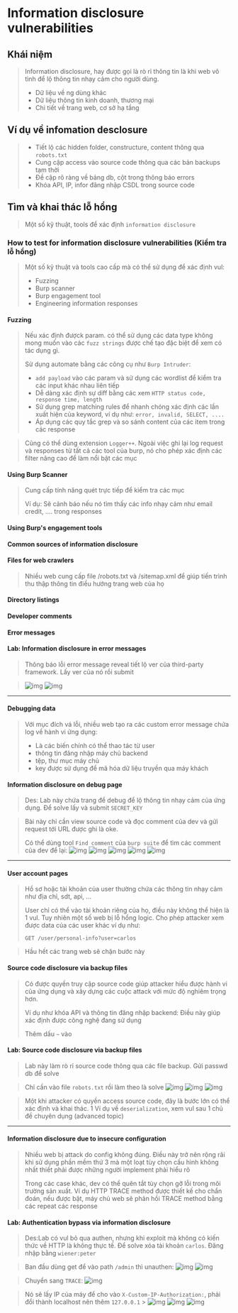 # Information disclosure vulnerabilities

## Khái niệm

> Information disclosure, hay được gọi là rò rỉ thông tin là khi web vô tình để lộ thông tin nhạy cảm cho người dùng.
>
> - Dữ liệu về ng dùng khác
> - Dữ liệu thông tin kinh doanh, thương mại
> - Chi tiết về trang web, cơ sở hạ tầng

## Ví dụ về infomation desclosure

> - Tiết lộ các hidden folder, constructure, content thông qua `robots.txt`
> - Cung cập access vào source code thông qua các bản backups tạm thời
> - Đề cập rõ ràng về bảng db, cột trong thông báo errors
> - Khóa API, IP, infor đăng nhập CSDL trong source code

## Tìm và khai thác lỗ hổng

> Một số kỹ thuật, tools để xác định `information disclosure`

### How to test for information disclosure vulnerabilities (Kiểm tra lỗ hổng)

> Một số kỹ thuật và tools cao cấp mà có thể sử dụng để xác định vul:
>
> - Fuzzing
> - Burp scanner
> - Burp engagement tool
> - Engineering information responses

#### Fuzzing

> Nếu xác định đượck param. có thể sử dụng các data type không mong muốn vào các `fuzz strings` được chế tạo đặc biệt để xem có tác dụng gì.
>
> Sử dụng automate bằng các công cụ như `Burp Intruder`:
>
> - `add payload` vào các param và sử dụng các wordlist để kiểm tra các input khác nhau liên tiếp
> - Dễ dàng xác định sự diff bằng các xem `HTTP status code, response time, length`
> - Sử dụng grep matching rules để nhanh chóng xác định các lần xuất hiện của keyword, ví dụ như: `error, invalid, SELECT, ....`
> - Áp dụng các quy tắc grep và so sánh content của các item trong các response

> Cũng có thể dùng extension `Logger++`. Ngoài việc ghi lại log request và responses từ tất cả các tool của burp, nó cho phép xác định các filter nâng cao để làm nổi bật các mục

#### Using Burp Scanner

> Cung cấp tính năng quét trực tiếp để kiểm tra các mục
>
> Ví dụ: Sẽ cảnh báo nếu nó tìm thấy các info nhạy cảm như email credit, .... trong responses

#### Using Burp's engagement tools

#### Common sources of information disclosure

#### Files for web crawlers

> Nhiều web cung cấp file /robots.txt và /sitemap.xml để giúp tiến trình thu thập thông tin điều hướng trang web của họ

#### Directory listings

#### Developer comments

#### Error messages

#### Lab: Information disclosure in error messages

> Thông báo lỗi error message reveal tiết lộ ver của third-party framework. Lấy ver của nó rồi submit

> ![img](../asset/information-disclosure-1-Information-disclosure-in-error-messages-0.png) ![img](../asset/information-disclosure-1-Information-disclosure-in-error-messages-1.png)

---

#### Debugging data

> Với mục đích vá lỗi, nhiều web tạo ra các custom error message chứa log về hành vi ứng dụng:
>
> - Là các biến chính có thể thao tác từ user
> - thông tin đăng nhập máy chủ backend
> - tệp, thư mục máy chủ
> - key được sử dụng để mã hóa dữ liệu truyền qua máy khách

#### Information disclosure on debug page

> Des: Lab này chứa trang để debug để lộ thông tin nhạy cảm của ứng dụng. Để solve lấy và submit `SECRET_KEY`

> Bài này chỉ cần view source code và đọc comment của dev và gửi request tới URL được ghi là oke.
>
> Có thể dùng tool `Find comment` của `burp suite` để tìm các comment của dev để lại:
> ![img](../asset/information-disclosure-2-Information-disclosure-on-debug-page-1.png) ![img](../asset/information-disclosure-2-Information-disclosure-on-debug-page-2.png) ![img](../asset/information-disclosure-2-Information-disclosure-on-debug-page-3.png) ![img](../asset/information-disclosure-2-Information-disclosure-on-debug-page-4.png) ![img](../asset/information-disclosure-2-Information-disclosure-on-debug-page-5.png)

---

#### User account pages

> Hồ sơ hoặc tài khoản của user thường chứa các thông tin nhạy cảm như địa chỉ, sdt, api, ...
>
> User chỉ có thể vào tài khoản riêng của họ, điều này không thể hiện là 1 vul. Tuy nhiên một số web bị lỗ hổng logic. Cho phép attacker xem được data của các user khác ví dụ như:
>
> ```
> GET /user/personal-info?user=carlos
> ```

> Hầu hết các trang web sẽ chặn bước này

#### Source code disclosure via backup files

> Có được quyền truy cập source code giúp attacker hiểu được hành vi của ứng dụng và xây dựng các cuộc attack với mức độ nghiêm trọng hơn.
>
> Ví dụ như khóa API và thông tin đăng nhập backend: Điều này giúp xác định được công nghệ đang sử dụng
>
> Thêm dấu `~` vào

#### Lab: Source code disclosure via backup files

> Lab này làm rò rỉ source code thông qua các file backup. Gửi passwd db để solve

> Chỉ cần vào file `robots.txt` rồi làm theo là solve
> ![img](../asset/information-disclosure-3-Source-code-disclosure-via-backup-files-0.png) ![img](../asset/information-disclosure-3-Source-code-disclosure-via-backup-files-1.png) ![img](../asset/information-disclosure-3-Source-code-disclosure-via-backup-files-2.png)

> Một khi attacker có quyền access source code, đây là bước lớn có thể xác định và khai thác. 1 Ví dụ về `deserialization`, xem vul sau 1 chủ đề chuyên dụng (advanced topic)

---

#### Information disclosure due to insecure configuration

> Nhiều web bị attack do config không đúng. Điều này trở nên rộng rãi khi sử dụng phần mềm thứ 3 mà một loạt tùy chọn cấu hình không nhất thiết phải được những người implement phải hiểu rõ
>
> Trong các case khác, dev có thể quên tắt tùy chọn gỡ lỗi trong môi trường sản xuất. Ví dụ HTTP TRACE method được thiết kế cho chẩn đoán, nếu được bật, máy chủ web sẽ phản hồi TRACE method bằng các repeat các response

#### Lab: Authentication bypass via information disclosure

> Des:Lab có vul bỏ qua authen, nhưng khi exploit mà không có kiến thức về HTTP là không thực tế. Để solve xóa tài khoản `carlos`. Đăng nhập bằng `wiener:peter`

> Ban đầu dùng get để vào path `/admin` thì unauthen:
> ![img](../asset/information-disclosure-4-Authentication-bypass-via-information-disclosure-0.png) ![img](../asset/information-disclosure-4-Authentication-bypass-via-information-disclosure-1.png)

> Chuyển sang `TRACE`:
> ![img](../asset/information-disclosure-4-Authentication-bypass-via-information-disclosure-2.png)

> Nó sẽ lấy IP của máy để cho vào `X-Custom-IP-Authorization:`, phải đổi thành localhost nên thêm `127.0.0.1` > ![img](../asset/information-disclosure-4-Authentication-bypass-via-information-disclosure-3.png) ![img](../asset/information-disclosure-4-Authentication-bypass-via-information-disclosure-4.png) ![img](../asset/information-disclosure-4-Authentication-bypass-via-information-disclosure-5.png)
